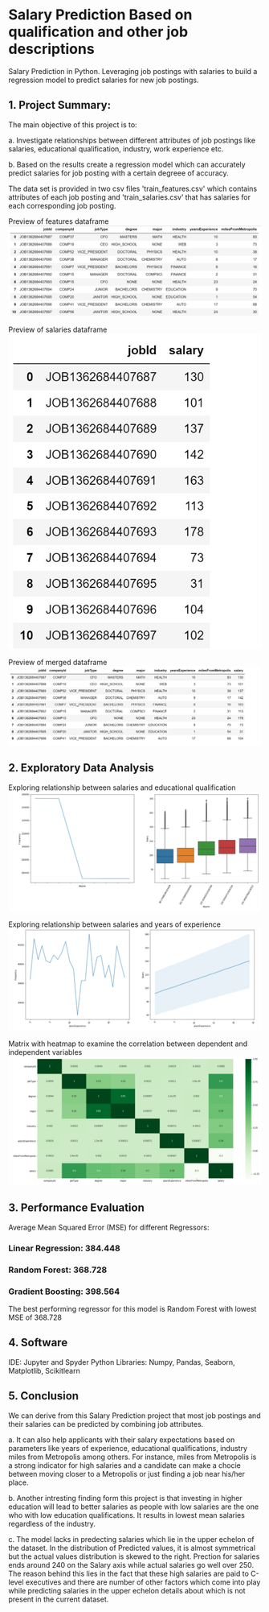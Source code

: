 # Salary Prediction Based on qualification and other job descriptions

Salary Prediction in Python. Leveraging job postings with salaries to build a regression model to predict salaries for new job postings.

## 1. Project Summary:

The main objective of this project is to:

a. Investigate relationships between different attributes of job postings like salaries, educational qualification, industry, work experience etc.

b. Based on the results create a regression model which can accurately predict salaries for job posting with a certain degreee of accuracy.

The data set is provided in two csv files 'train_features.csv' which contains attributes of each job posting and 'train_salaries.csv’ that has salaries for each corresponding job posting.

Preview of features dataframe
![Data Preview](https://github.com/ShrayMishra/Salary-Prediction/blob/master/Images/Preview%20Data.jpg)

Preview of salaries dataframe
![Data Preview 2](https://github.com/ShrayMishra/Salary-Prediction/blob/master/Images/Preview%20Data%202.jpg)

Preview of merged dataframe
![Data Preview 3](https://github.com/ShrayMishra/Salary-Prediction/blob/master/Images/Combined%20Data.jpg)



## 2. Exploratory Data Analysis

Exploring relationship between salaries and educational qualification
![Data Preview 3](https://github.com/ShrayMishra/Salary-Prediction/blob/master/Images/Degree%20and%20Salary.jpg)

Exploring relationship between salaries and years of experience
![Data Preview 3](https://github.com/ShrayMishra/Salary-Prediction/blob/master/Images/Experience%20and%20Salary.jpg)

Matrix with heatmap to examine the correlation between dependent and independent variables
![Data Preview 3](https://github.com/ShrayMishra/Salary-Prediction/blob/master/Images/HeatMap.jpg)



## 3. Performance Evaluation

Average Mean Squared Error (MSE) for different Regressors:

### Linear Regression: 384.448

### Random Forest:     368.728

### Gradient Boosting: 398.564

The best performing regressor for this model is Random Forest with lowest MSE of 368.728

## 4. Software
IDE: Jupyter and Spyder
Python Libraries: Numpy, Pandas, Seaborn, Matplotlib, Scikitlearn

## 5. Conclusion

We can derive from this Salary Prediction project that most job postings and their salaries can be predicted by combining job attributes. 

a. It can also help applicants with their salary expectations based on parameters like  years of experience, educational qualifications, industry miles from Metropolis among others. For instance, miles from Metropolis is a strong indicator for high salaries and a candidate can make a chocie between moving closer to a Metropolis or just finding a job near his/her place. 

b. Another intresting finding form this project is that investing in higher education will lead to better salaries as people with low salaries are the one who with low education qualifications. It results in lowest mean salaries regardless of the industry.

c. The model lacks in predecting salaries which lie in the upper echelon of the dataset. In the distribution of Predicted values, it is almost symmetrical but the actual values distribution is skewed to the right. Prection for salaries ends around 240 on the Salary axis while actual salaries go well over 250. The reason behind this lies in the fact that these high salaries are paid to C-level executives and there are number of other factors which come into play while predicting salaries in the upper echelon details about which is not present in the current dataset.
